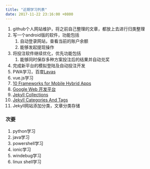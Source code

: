 ```yaml
---
title: "近期学习列表"
date: 2017-11-22 23:16:00 +0800
---
```

1. github个人网站维护，将之前自己整理的文章，都放上去进行归类整理
2. 写一个android版的软件，功能包括
   1. 自动登录网站，查看当前的账户余额
   2. 能够发起提现操作
3. 将投注软件继续优化，优先功能包括
   1. 能够同时保存多种方案投注后的结果并自动兑奖
4. 完成新平台的模拟登陆及自动投注开发
5. PWA学习，百度[Lavas](https://lavas.baidu.com/doc)
6. vue.js学习
7. [10 Frameworks for Mobile Hybrid Apps](https://blog.jscrambler.com/10-frameworks-for-mobile-hybrid-apps/)
8. [Google Web 开发平台](https://developers.google.com/web/showcase/?hl=zh-cn)
9. [Jekyll Collections](https://blog.webjeda.com/jekyll-collections/)
10. [Jekyll Categories And Tags](https://blog.webjeda.com/jekyll-categories/)
11. Jekyll网站添加分类，文章分类存储

### 次要
1. python学习
2. java学习
3. powershell学习
4. ionic学习
5. windebug学习
6. linux shell学习

